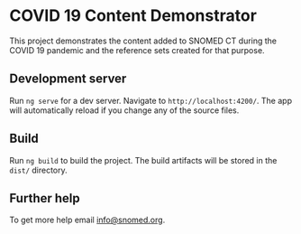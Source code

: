 # COVID 19 Content Demonstrator

This project demonstrates the content added to SNOMED CT during the COVID 19 pandemic and the reference sets created for that purpose.

## Development server

Run `ng serve` for a dev server. Navigate to `http://localhost:4200/`. The app will automatically reload if you change any of the source files.

## Build

Run `ng build` to build the project. The build artifacts will be stored in the `dist/` directory.

## Further help

To get more help email info@snomed.org.
